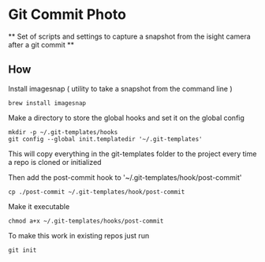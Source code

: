 # Git Commit Photo
** Set of scripts and settings to capture a snapshot from the isight camera after a git commit **


## How

Install imagesnap ( utility to take a snapshot from the command line )
``` 
brew install imagesnap
```

Make a directory to store the global hooks and set it on the global config
```
mkdir -p ~/.git-templates/hooks
git config --global init.templatedir '~/.git-templates'
```
This will copy everything in the git-templates folder to the project every time a repo is cloned or initialized

Then add the post-commit hook to '~/.git-templates/hook/post-commit'
```
cp ./post-commit ~/.git-templates/hook/post-commit
```

Make it executable
```
chmod a+x ~/.git-templates/hooks/post-commit
```

To make this work in existing repos just run
```
git init
```



